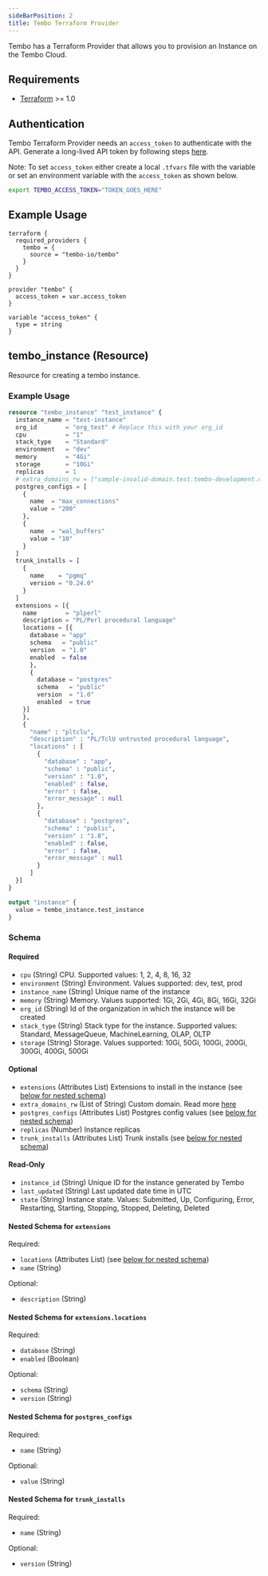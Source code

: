 ```yaml
---
sideBarPosition: 2
title: Tembo Terraform Provider
---
```


Tembo has a Terraform Provider that allows you to provision an Instance on the Tembo Cloud.

## Requirements

-   [Terraform](https://www.terraform.io/downloads.html) >= 1.0

## Authentication

Tembo Terraform Provider needs an `access_token` to authenticate with the API. Generate a long-lived API token by following steps [here](/docs/development/api).

Note: To set `access_token` either create a local `.tfvars` file with the variable or set an environment variable with the `access_token` as shown below.

```bash
export TEMBO_ACCESS_TOKEN="TOKEN_GOES_HERE"
```

## Example Usage

```hcl
terraform {
  required_providers {
    tembo = {
      source = "tembo-io/tembo"
    }
  }
}

provider "tembo" {
  access_token = var.access_token
}

variable "access_token" {
  type = string
}
```

## tembo_instance (Resource)

Resource for creating a tembo instance.

### Example Usage

```terraform
resource "tembo_instance" "test_instance" {
  instance_name = "test-instance"
  org_id        = "org_test" # Replace this with your org_id
  cpu           = "1"
  stack_type    = "Standard"
  environment   = "dev"
  memory        = "4Gi"
  storage       = "10Gi"
  replicas      = 1
  # extra_domains_rw = ["sample-invalid-domain.test.tembo-development.com"]
  postgres_configs = [
    {
      name  = "max_connections"
      value = "200"
    },
    {
      name  = "wal_buffers"
      value = "10"
    }
  ]
  trunk_installs = [
    {
      name    = "pgmq"
      version = "0.24.0"
    }
  ]
  extensions = [{
    name        = "plperl"
    description = "PL/Perl procedural language"
    locations = [{
      database = "app"
      schema   = "public"
      version  = "1.0"
      enabled  = false
      },
      {
        database = "postgres"
        schema   = "public"
        version  = "1.0"
        enabled  = true
    }]
    },
    {
      "name" : "pltclu",
      "description" : "PL/TclU untrusted procedural language",
      "locations" : [
        {
          "database" : "app",
          "schema" : "public",
          "version" : "1.0",
          "enabled" : false,
          "error" : false,
          "error_message" : null
        },
        {
          "database" : "postgres",
          "schema" : "public",
          "version" : "1.0",
          "enabled" : false,
          "error" : false,
          "error_message" : null
        }
      ]
  }]
}

output "instance" {
  value = tembo_instance.test_instance
}
```

### Schema

#### Required

-   `cpu` (String) CPU. Supported values: 1, 2, 4, 8, 16, 32
-   `environment` (String) Environment. Values supported: dev, test, prod
-   `instance_name` (String) Unique name of the instance
-   `memory` (String) Memory. Values supported: 1Gi, 2Gi, 4Gi, 8Gi, 16Gi, 32Gi
-   `org_id` (String) Id of the organization in which the instance will be created
-   `stack_type` (String) Stack type for the instance. Supported values: Standard, MessageQueue, MachineLearning, OLAP, OLTP
-   `storage` (String) Storage. Values supported: 10Gi, 50Gi, 100Gi, 200Gi, 300Gi, 400Gi, 500Gi

#### Optional

-   `extensions` (Attributes List) Extensions to install in the instance (see [below for nested schema](#nestedatt--extensions))
-   `extra_domains_rw` (List of String) Custom domain. Read more [here](/docs/product/cloud/configuration-and-management/custom-domains)
-   `postgres_configs` (Attributes List) Postgres config values (see [below for nested schema](#nestedatt--postgres_configs))
-   `replicas` (Number) Instance replicas
-   `trunk_installs` (Attributes List) Trunk installs (see [below for nested schema](#nestedatt--trunk_installs))

#### Read-Only

-   `instance_id` (String) Unique ID for the instance generated by Tembo
-   `last_updated` (String) Last updated date time in UTC
-   `state` (String) Instance state. Values: Submitted, Up, Configuring, Error, Restarting, Starting, Stopping, Stopped, Deleting, Deleted

<a id="nestedatt--extensions"></a>

#### Nested Schema for `extensions`

Required:

-   `locations` (Attributes List) (see [below for nested schema](#nestedatt--extensions--locations))
-   `name` (String)

Optional:

-   `description` (String)

<a id="nestedatt--extensions--locations"></a>

#### Nested Schema for `extensions.locations`

Required:

-   `database` (String)
-   `enabled` (Boolean)

Optional:

-   `schema` (String)
-   `version` (String)

<a id="nestedatt--postgres_configs"></a>

#### Nested Schema for `postgres_configs`

Required:

-   `name` (String)

Optional:

-   `value` (String)

<a id="nestedatt--trunk_installs"></a>

#### Nested Schema for `trunk_installs`

Required:

-   `name` (String)

Optional:

-   `version` (String)
